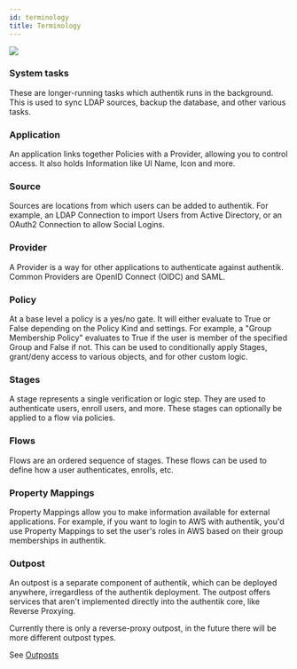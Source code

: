```yaml
---
id: terminology
title: Terminology
---
```


![](/img/authentik_objects.svg)

### System tasks

These are longer-running tasks which authentik runs in the background. This is used to sync LDAP sources, backup the database, and other various tasks.

### Application

An application links together Policies with a Provider, allowing you to control access. It also holds Information like UI Name, Icon and more.

### Source

Sources are locations from which users can be added to authentik. For example, an LDAP Connection to import Users from Active Directory, or an OAuth2 Connection to allow Social Logins.

### Provider

A Provider is a way for other applications to authenticate against authentik. Common Providers are OpenID Connect (OIDC) and SAML.

### Policy

At a base level a policy is a yes/no gate. It will either evaluate to True or False depending on the Policy Kind and settings. For example, a "Group Membership Policy" evaluates to True if the user is member of the specified Group and False if not. This can be used to conditionally apply Stages, grant/deny access to various objects, and for other custom logic.

### Stages

A stage represents a single verification or logic step. They are used to authenticate users, enroll users, and more. These stages can optionally be applied to a flow via policies.

### Flows

Flows are an ordered sequence of stages. These flows can be used to define how a user authenticates, enrolls, etc.

### Property Mappings

Property Mappings allow you to make information available for external applications. For example, if you want to login to AWS with authentik, you'd use Property Mappings to set the user's roles in AWS based on their group memberships in authentik.

### Outpost

An outpost is a separate component of authentik, which can be deployed anywhere, irregardless of the authentik deployment. The outpost offers services that aren't implemented directly into the authentik core, like Reverse Proxying.

Currently there is only a reverse-proxy outpost, in the future there will be more different outpost types.

See [Outposts](./outposts/outposts.md)
